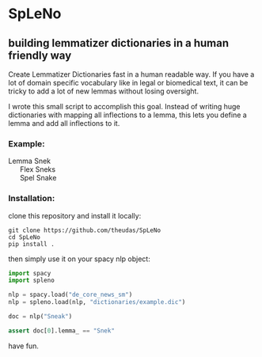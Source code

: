 # SpLeNo
## building lemmatizer dictionaries in a human friendly way

Create Lemmatizer Dictionaries fast in a human readable way.
If you have a lot of domain specific vocabulary like in legal or biomedical text, it can be tricky to add a lot of new lemmas without losing oversight.

I wrote this small script to accomplish this goal. Instead of writing huge dictionaries with mapping all inflections to a lemma, this lets you define a lemma and add all inflections to it.

### Example:


Lemma Snek  
&nbsp;&nbsp;&nbsp;&nbsp;&nbsp;&nbsp;Flex Sneks  
&nbsp;&nbsp;&nbsp;&nbsp;&nbsp;&nbsp;Spel Snake  

### Installation:
clone this repository and install it locally:

```console
git clone https://github.com/theudas/SpLeNo
cd SpLeNo
pip install .
```

then simply use it on your spacy nlp object:

```python
import spacy
import spleno

nlp = spacy.load("de_core_news_sm")
nlp = spleno.load(nlp, "dictionaries/example.dic")

doc = nlp("Sneak")

assert doc[0].lemma_ == "Snek"
```

have fun.